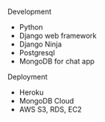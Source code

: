 Development
- Python
- Django web framework
- Django Ninja
- Postgresql
- MongoDB for chat app

Deployment
- Heroku
- MongoDB Cloud
- AWS S3, RDS, EC2
